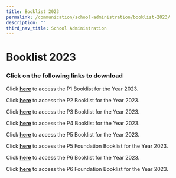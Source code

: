 ```yaml
---
title: Booklist 2023
permalink: /communication/school-administration/booklist-2023/
description: ""
third_nav_title: School Administration
---
```



# **Booklist 2023**

### Click on the following links to download

Click **[here](/files/Evergreen%20Primary%20School%20-%20Booklist%20for%20AY2023%20-%20caa%20031122%20-%20P1.pdf)** to access the P1 Booklist for the Year 2023.  
  
Click **[here](/files/Evergreen%20Primary%20School%20-%20Booklist%20for%20AY2023%20-%20caa%20061122%20-%20P2.pdf)** to access the P2 Booklist for the Year 2023.  
  
Click **[here](/files/Evergreen%20Primary%20School%20-%20Booklist%20for%20AY2023%20-%20caa%20061122%20-%20P3.pdf)** to access the P3 Booklist for the Year 2023.  
  
Click **[here](/files/Evergreen%20Primary%20School%20-%20Booklist%20for%20AY2023%20-%20caa%20061122%20-%20P4.pdf)** to access the P4 Booklist for the Year 2023.  
  
Click **[here](/files/Evergreen%20Primary%20School%20-%20Booklist%20for%20AY2023%20-%20caa%20061122%20-%20P5.pdf)** to access the P5 Booklist for the Year 2023.  
  
Click **[here](/files/Evergreen%20Primary%20School%20-%20Booklist%20for%20AY2023%20-%20caa%20061122%20-%20P5%20FDN.pdf)** to access the P5 Foundation Booklist for the Year 2023.  
  
Click **[here](/files/Evergreen%20Primary%20School%20-%20Booklist%20for%20AY2023%20-%20caa%20061122%20-%20P6.pdf)** to access the P6 Booklist for the Year 2023.  
  
Click **[here](/files/Evergreen%20Primary%20School%20-%20Booklist%20for%20AY2023%20-%20caa%20061122%20-%20P6%20FDN.pdf)** to access the P6 Foundation Booklist for the Year 2023.